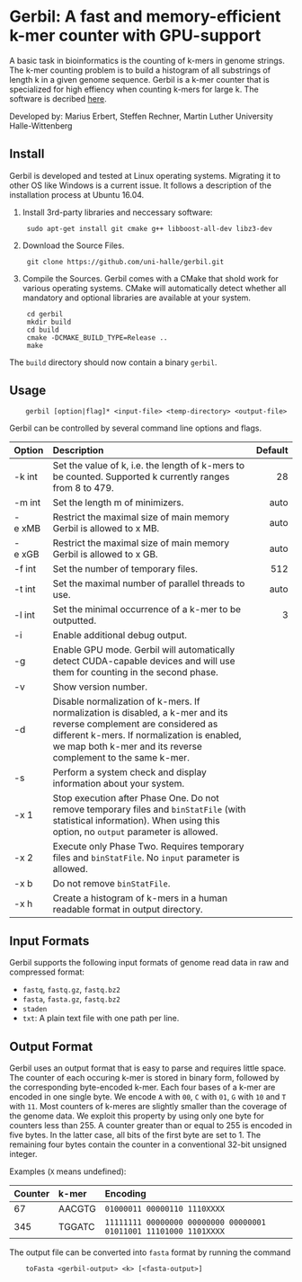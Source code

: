 # Gerbil: A fast and memory-efficient k-mer counter with GPU-support

A basic task in bioinformatics is the counting of k-mers in
genome strings. The k-mer counting problem is to build a histogram of
all substrings of length k in a given genome sequence. 
Gerbil is a k-mer counter that is specialized for high effiency when counting k-mers for large k. 
The software is decribed [here](https://almob.biomedcentral.com/articles/10.1186/s13015-017-0097-9).

Developed by: Marius Erbert, Steffen Rechner, Martin Luther University Halle-Wittenberg

## Install

Gerbil is developed and tested at Linux operating systems. Migrating it to other OS like Windows is a current issue. It follows a description of the installation process at Ubuntu 16.04.

1. Install 3rd-party libraries and neccessary software:

        sudo apt-get install git cmake g++ libboost-all-dev libz3-dev

2. Download the Source Files. 

        git clone https://github.com/uni-halle/gerbil.git
        
3. Compile the Sources. Gerbil comes with a CMake that shold work for various operating systems. CMake will automatically detect whether all mandatory and optional libraries are available at your system.

        cd gerbil
        mkdir build
        cd build
        cmake -DCMAKE_BUILD_TYPE=Release ..
        make

The `build` directory should now contain a binary `gerbil`.

## Usage

        gerbil [option|flag]* <input-file> <temp-directory> <output-file>

Gerbil can be controlled by several command line options and flags.

| Option               | Description   | Default |
|:---------------------|:--------------| -------:|
| -k int   | Set the value of k, i.e. the length of k-mers to be counted. Supported k currently ranges from 8 to 479. | 28 |
| -m int          | Set the length m of minimizers.      |   auto |
| -e&nbsp;xMB  | Restrict the maximal size of main memory Gerbil is allowed to x MB.      |    auto |
| -e&nbsp;xGB  | Restrict the maximal size of main memory Gerbil is allowed to x GB.      |    auto |
| -f&nbsp;int          | Set the number of temporary files.      |    512 |
| -t&nbsp;int          | Set the maximal number of parallel threads to use.      |    auto |
| -l&nbsp;int               | Set the minimal occurrence of a k-mer to be outputted.      |    3 |
| -i                   | Enable additional debug output.      |    |
| -g                   | Enable GPU mode. Gerbil will automatically detect CUDA-capable devices and will use them for counting in the second phase.      |     |
| -v                   | Show version number.      |     |
| -d                   | Disable normalization of k-mers. If normalization is disabled, a k-mer and its reverse complement are considered as different k-mers. If normalization is enabled, we map both k-mer and its reverse complement to the same k-mer.       |     |
| -s                   | Perform a system check and display information about your system.     |     |
| -x&nbsp;1                 | Stop execution after Phase One. Do not remove temporary files and `binStatFile` (with statistical information). When using this option, no `output` parameter is allowed. |     |
| -x&nbsp;2            | Execute only Phase Two. Requires temporary files and `binStatFile`. No `input` parameter is allowed. |     |
| -x&nbsp;b            | Do not remove `binStatFile`. |     |
| -x&nbsp;h            | Create a histogram of k-mers in a human readable format in output directory. |     |

## Input Formats

Gerbil supports the following input formats of genome read data in raw and compressed format: 
 * `fastq`, `fastq.gz`, `fastq.bz2`
 * `fasta`, `fasta.gz`, `fastq.bz2`
 * `staden`
 * `txt`: A plain text file with one path per line.

## Output Format

Gerbil uses an output format that is easy to parse and requires little space. The counter of each occuring k-mer is stored in binary form, followed by the corresponding byte-encoded k-mer. Each four bases of a k-mer are encoded in one single byte. We encode `A` with `00`, `C` with `01`, `G` with `10` and `T` with `11`. Most counters of k-meres are slightly smaller than the coverage of the genome data. We exploit this property by using only one byte for counters less than 255. A counter greater than or equal to 255 is encoded in five bytes. In the latter case, all bits of the first byte are set to 1. The remaining four bytes contain the counter in a conventional 32-bit unsigned integer.

Examples (`X` means undefined):

| Counter | k-mer   | Encoding                      |
|:--------|:--------|:------------------------------|
| 67      | AACGTG  | `01000011 00000110 1110XXXX` |
| 345     | TGGATC  | `11111111 00000000 00000000 00000001 01011001 11101000 1101XXXX` |

The output file can be converted into `fasta` format by running the command

        toFasta <gerbil-output> <k> [<fasta-output>]

